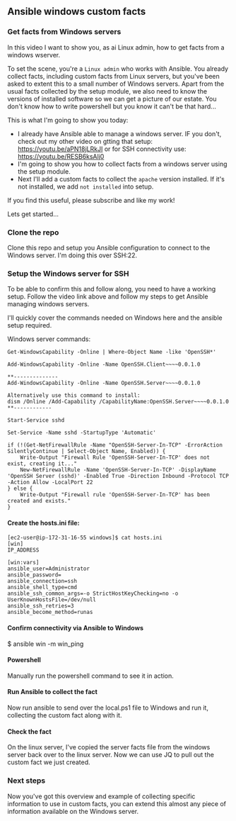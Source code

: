 ## Ansible windows custom facts

### Get facts from Windows servers
In this video I want to show you, as ai Linux admin, how to get facts from a windows wserver.


To set the scene, you're a ```Linux admin``` who works with Ansible. You already collect facts, including custom facts from Linux servers, but you've been asked to extent this to a small number of Windows servers. Apart from the usual facts collected by the setup module, we also need to know the versions of installed software so we can get a picture of our estate. You don't know how to write powershell but you know it can't be that hard...

This is what I'm going to show you today:

  * I already have Ansible able to manage a windows server. IF you don't, check out my other video on gtting that setup: https://youtu.be/aPN18jLRkJI or for SSH connectivity use: https://youtu.be/RESB6ksAlj0
  * I'm going to show you how to collect facts from a windows server using the setup module.
  * Next I'll add a custom facts to collect the ```apache``` version installed. If it's not installed, we add ```not installed``` into setup.

If you find this useful, please subscribe and like my work!

Lets get started...


### Clone the repo
Clone this repo and setup you Ansible configuration to connect to the Windows server. I'm doing this over SSH:22.


### Setup the Windows server for SSH
To be able to confirm this and follow along, you need to have a working setup. Follow the video link above and follow my steps to get Ansible managing windows servers.

I'll quickly cover the commands needed on Windows here and the ansible setup required.

Windows server commands:

````
Get-WindowsCapability -Online | Where-Object Name -like 'OpenSSH*'

Add-WindowsCapability -Online -Name OpenSSH.Client~~~~0.0.1.0

**--------------
Add-WindowsCapability -Online -Name OpenSSH.Server~~~~0.0.1.0

Alternatively use this command to install:
dism /Online /Add-Capability /CapabilityName:OpenSSH.Server~~~~0.0.1.0
**------------

Start-Service sshd

Set-Service -Name sshd -StartupType 'Automatic'

if (!(Get-NetFirewallRule -Name "OpenSSH-Server-In-TCP" -ErrorAction SilentlyContinue | Select-Object Name, Enabled)) {
    Write-Output "Firewall Rule 'OpenSSH-Server-In-TCP' does not exist, creating it..."
    New-NetFirewallRule -Name 'OpenSSH-Server-In-TCP' -DisplayName 'OpenSSH Server (sshd)' -Enabled True -Direction Inbound -Protocol TCP -Action Allow -LocalPort 22
} else {
    Write-Output "Firewall rule 'OpenSSH-Server-In-TCP' has been created and exists."
}
````

#### Create the hosts.ini file:

````
[ec2-user@ip-172-31-16-55 windows]$ cat hosts.ini
[win]
IP_ADDRESS

[win:vars]
ansible_user=Administrator
ansible_password=
ansible_connection=ssh
ansible_shell_type=cmd
ansible_ssh_common_args=-o StrictHostKeyChecking=no -o UserKnownHostsFile=/dev/null
ansible_ssh_retries=3
ansible_become_method=runas
````

#### Confirm connectivity via Ansible to Windows

$ ansible win  -m win_ping


#### Powershell
Manually run the powershell command to see it in action.



#### Run Ansible to collect the fact
Now run ansible to send over the local.ps1 file to Windows and run it, collecting the custom fact along with it.


#### Check the fact
On the linux server, I've copied the server facts file from the windows server back over to the linux server. Now we can use JQ to pull out the custom fact we just created.



### Next steps
Now you've got this overview and example of collecting specific information to use in custom facts, you can extend this almost any piece of information available on the Windows server.



